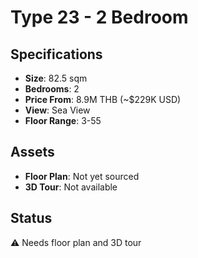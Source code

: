 # Type 23 - 2 Bedroom

## Specifications
- **Size**: 82.5 sqm
- **Bedrooms**: 2
- **Price From**: 8.9M THB (~$229K USD)
- **View**: Sea View
- **Floor Range**: 3-55

## Assets
- **Floor Plan**: Not yet sourced
- **3D Tour**: Not available

## Status
⚠️ Needs floor plan and 3D tour
